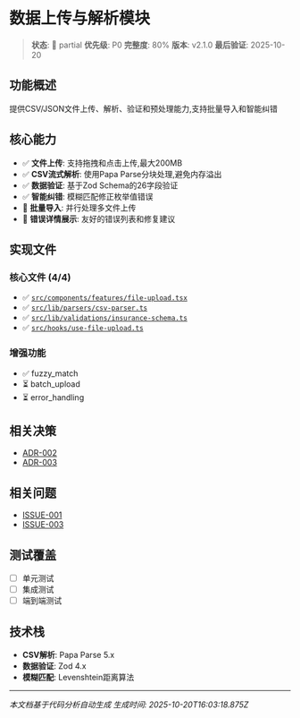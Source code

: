 # 数据上传与解析模块

> **状态**: 🚧 partial
> **优先级**: P0
> **完整度**: 80%
> **版本**: v2.1.0
> **最后验证**: 2025-10-20

## 功能概述

提供CSV/JSON文件上传、解析、验证和预处理能力,支持批量导入和智能纠错

## 核心能力

- ✅ **文件上传**: 支持拖拽和点击上传,最大200MB
- ✅ **CSV流式解析**: 使用Papa Parse分块处理,避免内存溢出
- ✅ **数据验证**: 基于Zod Schema的26字段验证
- ✅ **智能纠错**: 模糊匹配修正枚举值错误
- 🚧 **批量导入**: 并行处理多文件上传
- 🚧 **错误详情展示**: 友好的错误列表和修复建议

## 实现文件

### 核心文件 (4/4)

- ✅ [`src/components/features/file-upload.tsx`](../../../src/components/features/file-upload.tsx)
- ✅ [`src/lib/parsers/csv-parser.ts`](../../../src/lib/parsers/csv-parser.ts)
- ✅ [`src/lib/validations/insurance-schema.ts`](../../../src/lib/validations/insurance-schema.ts)
- ✅ [`src/hooks/use-file-upload.ts`](../../../src/hooks/use-file-upload.ts)

### 增强功能

- ✅ fuzzy_match
- ⏳ batch_upload
- ⏳ error_handling

## 相关决策

- [ADR-002](../../02_decisions/ADR-002.md)
- [ADR-003](../../02_decisions/ADR-003.md)

## 相关问题

- [ISSUE-001](../../archive/问题记录表.md#issue-001)
- [ISSUE-003](../../archive/问题记录表.md#issue-003)

## 测试覆盖

- [ ] 单元测试
- [ ] 集成测试
- [ ] 端到端测试

## 技术栈

- **CSV解析**: Papa Parse 5.x
- **数据验证**: Zod 4.x
- **模糊匹配**: Levenshtein距离算法

---

*本文档基于代码分析自动生成*
*生成时间: 2025-10-20T16:03:18.875Z*
